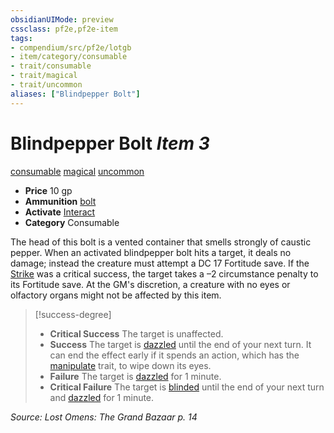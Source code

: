 ```yaml
---
obsidianUIMode: preview
cssclass: pf2e,pf2e-item
tags:
- compendium/src/pf2e/lotgb
- item/category/consumable
- trait/consumable
- trait/magical
- trait/uncommon
aliases: ["Blindpepper Bolt"]
---
```

# Blindpepper Bolt *Item 3*  
[consumable](/rules/traits/consumable.md)  [magical](/rules/traits/magical.md)  [uncommon](/rules/traits/uncommon.md)  

- **Price** 10 gp
- **Ammunition** [bolt](/compendium/equipment/items/bolt.md)
- **Activate** [Interact](/rules/actions/interact.md)
- **Category** Consumable

The head of this bolt is a vented container that smells strongly of caustic pepper. When an activated blindpepper bolt hits a target, it deals no damage; instead the creature must attempt a DC 17 Fortitude save. If the [Strike](/rules/actions/strike.md) was a critical success, the target takes a –2 circumstance penalty to its Fortitude save. At the GM's discretion, a creature with no eyes or olfactory organs might not be affected by this item.

> [!success-degree] 
> - **Critical Success** The target is unaffected.
> - **Success** The target is [dazzled](/rules/conditions.md#Dazzled) until the end of your next turn. It can end the effect early if it spends an action, which has the [manipulate](/rules/traits/manipulate.md) trait, to wipe down its eyes.
> - **Failure** The target is [dazzled](/rules/conditions.md#Dazzled) for 1 minute.
> - **Critical Failure** The target is [blinded](/rules/conditions.md#Blinded) until the end of your next turn and [dazzled](/rules/conditions.md#Dazzled) for 1 minute.

*Source: Lost Omens: The Grand Bazaar p. 14*